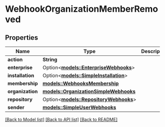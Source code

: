 # WebhookOrganizationMemberRemoved

## Properties

Name | Type | Description | Notes
------------ | ------------- | ------------- | -------------
**action** | **String** |  | 
**enterprise** | Option<[**models::EnterpriseWebhooks**](enterprise-webhooks.md)> |  | [optional]
**installation** | Option<[**models::SimpleInstallation**](simple-installation.md)> |  | [optional]
**membership** | [**models::WebhooksMembership**](webhooks_membership.md) |  | 
**organization** | [**models::OrganizationSimpleWebhooks**](organization-simple-webhooks.md) |  | 
**repository** | Option<[**models::RepositoryWebhooks**](repository-webhooks.md)> |  | [optional]
**sender** | [**models::SimpleUserWebhooks**](simple-user-webhooks.md) |  | 

[[Back to Model list]](../README.md#documentation-for-models) [[Back to API list]](../README.md#documentation-for-api-endpoints) [[Back to README]](../README.md)


